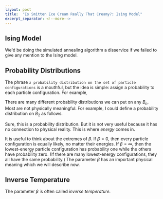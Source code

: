 ```yaml
---
layout: post
title:  "Is Smitten Ice Cream Really That Creamy?: Ising Model"
excerpt_separator: <!--more-->
---
```


## Ising Model

We'd be doing the simulated annealing algorithm a disservice if we failed to give any mention to the Ising model. 

## Probability Distributions

The phrase ``a probability distribution on the set of particle configurations`` is a mouthful, but the idea is simple: assign a probability to each particle configuration. For example,

<!-- insert here -->

There are many different probability distributions we can put on any $B_n$. Most are not physically meaningful. For example, I could define a probability distribution on $B_2$ as follows.

<!-- insert here -->

Sure, this is a probability distribution. But it is not very useful because it has no connection to physical reality. This is where *energy* comes in. 

<!-- insert here -->

It is useful to think about the extremes of $\beta$. If $\beta=0$, then every particle configuration is equally likely, no matter their energies. If $\beta=\infty$, then the lowest-energy particle configuration has probability one while the others have probability zero. (If there are many lowest-energy configurations, they all have the same probability.) The parameter $\beta$ has an important physical meaning which we will describe now.

## Inverse Temperature
The parameter $\beta$ is often called *inverse temperature*. 